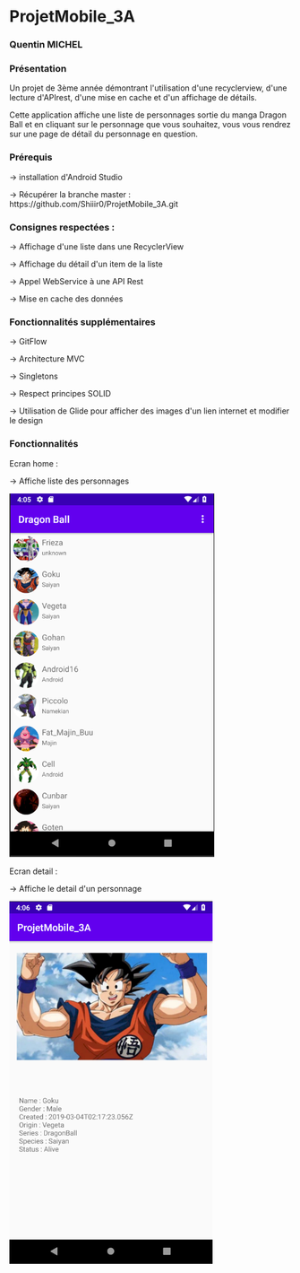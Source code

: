 # ProjetMobile_3A


### Quentin MICHEL


### Présentation

<p> Un projet de 3ème année démontrant l'utilisation d'une recyclerview, d'une lecture d'APIrest, d'une mise en cache et d'un affichage de détails. </p>
<p> Cette application affiche une liste de personnages sortie du manga Dragon Ball et en cliquant sur le personnage que vous souhaitez, vous vous rendrez sur une page de détail du personnage en question.</p>

### Prérequis

<p> -> installation d'Android Studio</p>
<p> -> Récupérer la branche master : https://github.com/Shiiir0/ProjetMobile_3A.git </p>

### Consignes respectées : 

<p> -> Affichage d'une liste dans une RecyclerView </p>
<p> -> Affichage du détail d'un item de la liste </p>
<p> -> Appel WebService à une API Rest </p>
<p> -> Mise en cache des données </p>

### Fonctionnalités supplémentaires

<p> -> GitFlow </p>
<p> -> Architecture MVC </p>
<p> -> Singletons </p
<p> -> Respect principes SOLID </p>
<p> -> Utilisation de Glide pour afficher des images d'un lien internet et modifier le design </p>

### Fonctionnalités

<p> Ecran home : </p>

<p> -> Affiche liste des personnages </p>

<img src = "https://github.com/Shiiir0/ProjetMobile_3A/blob/master/img_rd/ecran_home.PNG" title = "ecran home" alt = "ecran home">

<p> Ecran detail : <p/>

<p> -> Affiche le detail d'un personnage </p>

<img src = "https://github.com/Shiiir0/ProjetMobile_3A/blob/master/img_rd/ecran_detail.PNG" title = "ecran detail" alt = "ecran detail">



